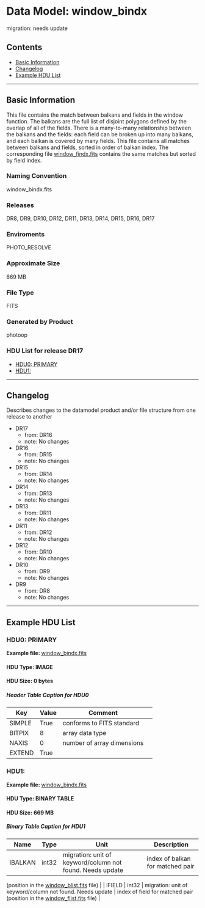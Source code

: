 # Data Model: window_bindx


migration: needs update


## Contents
- [Basic Information](#basic-information)
- [Changelog](#changelog)
- [Example HDU List](#example-hdu-list)


---

## Basic Information
This file contains the match between balkans and fields in the window
function.  The balkans are the full list of disjoint polygons defined
by the overlap of all of the fields. There is a many-to-many
relationship between the balkans and the fields: each field can be
broken up into many balkans, and each balkan is covered by many
fields. This file contains all matches between balkans and fields,
sorted in order of balkan index.  The corresponding file <a href="window_findx.html">window_findx.fits</a> contains the same
matches but sorted by field index.

### Naming Convention
window_bindx.fits

### Releases
DR8, DR9, DR10, DR12, DR11, DR13, DR14, DR15, DR16, DR17

### Enviroments
PHOTO_RESOLVE

### Approximate Size
669 MB

### File Type
FITS

### Generated by Product
photoop

### HDU List for release DR17
  - [HDU0: PRIMARY](#hdu0-primary)
  - [HDU1: ](#hdu1-)


---

## Changelog
Describes changes to the datamodel product and/or file structure from one release to another
 - DR17
   - from: DR16
   - note: No changes
 - DR16
   - from: DR15
   - note: No changes
 - DR15
   - from: DR14
   - note: No changes
 - DR14
   - from: DR13
   - note: No changes
 - DR13
   - from: DR11
   - note: No changes
 - DR11
   - from: DR12
   - note: No changes
 - DR12
   - from: DR10
   - note: No changes
 - DR10
   - from: DR9
   - note: No changes
 - DR9
   - from: DR8
   - note: No changes

---
## Example HDU List


### HDU0: PRIMARY
<b>
Example file:
</b>
<a href="/sas/dr9/env/PHOTO_RESOLVE/window_bindx.fits">window_bindx.fits</a>

#### HDU Type: IMAGE
#### HDU Size:  0 bytes

##### Header Table Caption for HDU0
Key | Value | Comment | |
| --- | --- | --- | --- |
| SIMPLE | True | conforms to FITS standard |
| BITPIX | 8 | array data type |
| NAXIS | 0 | number of array dimensions |
| EXTEND | True |  |



### HDU1: 
<b>
Example file:
</b>
<a href="/sas/dr9/env/PHOTO_RESOLVE/window_bindx.fits">window_bindx.fits</a>

#### HDU Type: BINARY TABLE
#### HDU Size:  669 MB

##### Binary Table Caption for HDU1
Name | Type | Unit | Description |
| --- | --- | --- | --- |
 | IBALKAN | int32 | migration: unit of keyword/column not found. Needs update | index of balkan for matched pair
(position in the <a href="window_blist.html">window_blist.fits</a>
file) |
 | IFIELD | int32 | migration: unit of keyword/column not found. Needs update | index of field for matched pair
(position in the <a href="window_flist.html">window_flist.fits</a>
file) |


